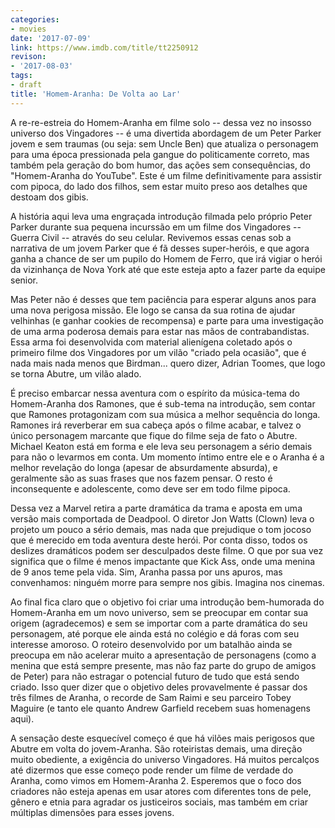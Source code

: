 ```yaml
---
categories:
- movies
date: '2017-07-09'
link: https://www.imdb.com/title/tt2250912
revison:
- '2017-08-03'
tags:
- draft
title: 'Homem-Aranha: De Volta ao Lar'
---
```


A re-re-estreia do Homem-Aranha em filme solo -- dessa vez no insosso universo dos Vingadores -- é uma divertida abordagem de um Peter Parker jovem e sem traumas (ou seja: sem Uncle Ben) que atualiza o personagem para uma época pressionada pela gangue do politicamente correto, mas também pela geração do bom humor, das ações sem consequências, do "Homem-Aranha do YouTube". Este é um filme definitivamente para assistir com pipoca, do lado dos filhos, sem estar muito preso aos detalhes que destoam dos gibis.

A história aqui leva uma engraçada introdução filmada pelo próprio Peter Parker durante sua pequena incurssão em um filme dos Vingadores -- Guerra Civil -- através do seu celular. Revivemos essas cenas sob a narrativa de um jovem Parker que é fã desses super-heróis, e que agora ganha a chance de ser um pupilo do Homem de Ferro, que irá vigiar o herói da vizinhança de Nova York até que este esteja apto a fazer parte da equipe senior.

Mas Peter não é desses que tem paciência para esperar alguns anos para uma nova perigosa missão. Ele logo se cansa da sua rotina de ajudar velhinhas (e ganhar cookies de recompensa) e parte para uma investigação de uma arma poderosa demais para estar nas mãos de contrabandistas. Essa arma foi desenvolvida com material alienígena coletado após o primeiro filme dos Vingadores por um vilão "criado pela ocasião", que é nada mais nada menos que Birdman... quero dizer, Adrian Toomes, que logo se torna Abutre, um vilão alado.

É preciso embarcar nessa aventura com o espírito da música-tema do Homem-Aranha dos Ramones, que é sub-tema na introdução, sem contar que Ramones protagonizam com sua música a melhor sequência do longa. Ramones irá reverberar em sua cabeça após o filme acabar, e talvez o único personagem marcante que fique do filme seja de fato o Abutre. Michael Keaton está em forma e ele leva seu personagem a sério demais para não o levarmos em conta. Um momento íntimo entre ele e o Aranha é a melhor revelação do longa (apesar de absurdamente absurda), e geralmente são as suas frases que nos fazem pensar. O resto é inconsequente e adolescente, como deve ser em todo filme pipoca.

Dessa vez a Marvel retira a parte dramática da trama e aposta em uma versão mais comportada de Deadpool. O diretor Jon Watts (Clown) leva o projeto um pouco a sério demais, mas nada que prejudique o tom jocoso que é merecido em toda aventura deste herói. Por conta disso, todos os deslizes dramáticos podem ser desculpados deste filme. O que por sua vez significa que o filme é menos impactante que Kick Ass, onde uma menina de 9 anos teme pela vida. Sim, Aranha passa por uns apuros, mas convenhamos: ninguém morre para sempre nos gibis. Imagina nos cinemas.

Ao final fica claro que o objetivo foi criar uma introdução bem-humorada do Homem-Aranha em um novo universo, sem se preocupar em contar sua origem (agradecemos) e sem se importar com a parte dramática do seu personagem, até porque ele ainda está no colégio e dá foras com seu interesse amoroso. O roteiro desenvolvido por um batalhão ainda se preocupa em não acelerar muito a apresentação de personagens (como a menina que está sempre presente, mas não faz parte do grupo de amigos de Peter) para não estragar o potencial futuro de tudo que está sendo criado. Isso quer dizer que o objetivo deles provavelmente é passar dos três filmes de Aranha, o recorde de Sam Raimi e seu parceiro Tobey Maguire (e tanto ele quanto Andrew Garfield recebem suas homenagens aqui).

A sensação deste esquecível começo é que há vilões mais perigosos que Abutre em volta do jovem-Aranha. São roteiristas demais, uma direção muito obediente, a exigência do universo Vingadores. Há muitos percalços até dizermos que esse começo pode render um filme de verdade do Aranha, como vimos em Homem-Aranha 2. Esperemos que o foco dos criadores não esteja apenas em usar atores com diferentes tons de pele, gênero e etnia para agradar os justiceiros sociais, mas também em criar múltiplas dimensões para esses jovens.